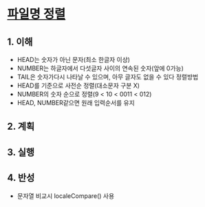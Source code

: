 # [파일명 정렬](https://programmers.co.kr/learn/courses/30/lessons/17686)

## 1. 이해

- HEAD는 숫자가 아닌 문자(최소 한글자 이상)
- NUMBER는 하글자에서 다섯글자 사이의 연속된 숫자(앞에 0가능)
- TAIL은 숫자가다시 나타날 수 있으며, 아무 글자도 없을 수 있다
정렬방법
- HEAD를 기준으로 사전순 정렬(대소문자 구분 X)
- NUMBER의 숫자 순으로 정렬(9 < 10 < 0011 < 012)
- HEAD, NUMBER같으면 원래 입력순서를 유지

## 2. 계획

## 3. 실행

## 4. 반성

- 문자열 비교시 localeCompare() 사용

